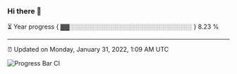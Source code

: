### Hi there 👋

⏳ Year progress { ▓▓░░░░░░░░░░░░░░░░░░░░░░░░░░░░ } 8.23 %

---

⏰ Updated on Monday, January 31, 2022, 1:09 AM UTC

![Progress Bar CI](https://github.com/arthurbuhl/arthurbuhl/workflows/Progress%20Bar%20CI/badge.svg)
